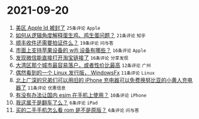 # 2021-09-20

1. [美区 Apple Id 被封了](https://www.v2ex.com/t/803008) `25条评论` `Apple`
1. [如何从逻辑角度解释蛋生鸡、鸡生蛋问题？](https://www.v2ex.com/t/803030) `21条评论` `知乎`
1. [顺丰收件还需要拍证件么？](https://www.v2ex.com/t/803019) `19条评论` `问与答`
1. [市面上支持苹果设备的 wifi 设备有哪些？](https://www.v2ex.com/t/803007) `16条评论` `Apple`
1. [发现微信能直接打开淘宝链接了](https://www.v2ex.com/t/803009) `16条评论` `分享发现`
1. [大湾区那个城市最容易落户，或者性价比最高](https://www.v2ex.com/t/803015) `12条评论` `广州`
1. [偶然看到的一个 Linux 发行版， WindowsFx](https://www.v2ex.com/t/803026) `11条评论` `Linux`
1. [北上广深的兄弟们可以用旧的 iPhone 充电器可以免费换努比亚的小黄人充电器了](https://www.v2ex.com/t/803023) `11条评论` `优惠信息`
1. [有没有办法让国内 esim 在手机上使用？](https://www.v2ex.com/t/803021) `10条评论` `iPhone`
1. [我这属于是翻车了么？](https://www.v2ex.com/t/803034) `6条评论` `iPad`
1. [买的二手手机怎么看 rom 是不是原版？](https://www.v2ex.com/t/803005) `6条评论` `问与答`
